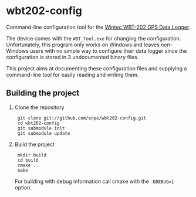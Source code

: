 wbt202-config
=============

Command-line configuration tool for the [Wintec WBT-202 GPS Data Logger][1].

The device comes with the `WBT_Tool.exe` for changing the configuration. Unfortunately, this program only works on Windows and leaves non-Windows users with no simple way to configure their data logger since the configuration is stored in 3 undocumented binary files.

This project aims at documenting these configuration files and supplying a command-line tool for easily reading and writing them.


Building the project
--------------------

1. Clone the repository

        git clone git://github.com/enpe/wbt202-config.git
        cd wbt202-config
        git submodule init
        git submodule update

2. Build the project

        mkdir build
        cd build
        cmake ..
        make

    For building with debug information call cmake with the `-DDEBUG=1` option.


[1]: http://www.wintec.com.tw/en/Products/gps/wbt_202.html

